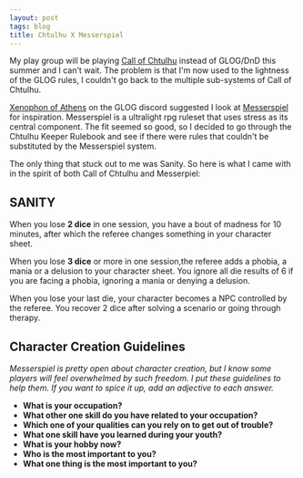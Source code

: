```yaml
---
layout: post
tags: blog
title: Chtulhu X Messerspiel
---
```


My play group will be playing [Call of Chtulhu]([url](https://www.chaosium.com/call-of-cthulhu-getting-started/)) instead of GLOG/DnD this summer and I can't wait. The problem is that I'm now used to the lightness of the GLOG rules, I couldn't go back to the multiple sub-systems of Call of Chtulhu. 

[Xenophon of Athens](https://xenophonsramblings.blogspot.com/) on the GLOG discord suggested I look at [Messerspiel](https://ozbrowning.itch.io/messerspiel) for inspiration. Messerspiel is a ultralight rpg ruleset that uses stress as its central component. The fit seemed so good, so I decided to go through the Chtulhu Keeper Rulebook and see if there were rules that couldn't be substituted by the Messerspiel system.

The only thing that stuck out to me was Sanity. So here is what I came with in the spirit of both Call of Chtulhu and Messerpiel:

## SANITY

When you lose **2 dice** in one session, you have a bout of madness for 10 minutes, after which the referee changes something in your character sheet.

When you lose **3 dice** or more in one session,the referee adds a phobia, a mania or a delusion to your character sheet. You ignore all die results of 6 if you are facing a phobia, ignoring a mania or denying a delusion.

When you lose your last die, your character becomes a NPC controlled by the referee. You recover 2 dice after solving a scenario or going through therapy.

## Character Creation Guidelines

_Messerspiel is pretty open about character creation, but I know some players will feel overwhelmed by such freedom. I put these guidelines to help them. If you want to spice it up, add an adjective to each answer._

- **What is your occupation?**
- **What other one skill do you have related to your occupation?**
- **Which one of your qualities can you rely on to get out of trouble?**
- **What one skill have you learned during your youth?**
- **What is your hobby now?**
- **Who is the most important to you?**
- **What one thing is the most important to you?**

